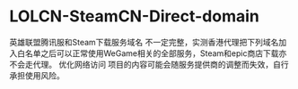 # LOLCN-SteamCN-Direct-domain
英雄联盟腾讯服和Steam下载服务域名
不一定完整，实测香港代理把下列域名加入白名单之后可以正常使用WeGame相关的全部服务，Steam和epic商店下载亦不会走代理。
优化网络访问
项目的内容可能会随服务提供商的调整而失效，自行承担使用风险。
